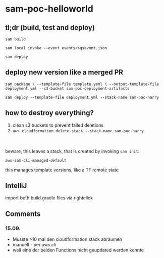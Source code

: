 # sam-poc-helloworld


## tl;dr (build, test and deploy)
  
`sam build`
  
`sam local invoke --event events/sqsevent.json`
  
`sam deploy`


## deploy new version like a merged PR
`sam package \
   --template-file template.yaml \
   --output-template-file deployment.yml --s3-bucket sam-poc-deployment-artifacts`
   
`sam deploy --template-file deployment.yml --stack-name sam-poc-harry`

## how to destroy everything?
1. clean s3 buckets to prevent failed deletions 
2. `aws cloudformation delete-stack --stack-name sam-poc-harry`

<br/><br/>
beware, this leaves a stack, that is created by invoking `sam init`:

`aws-sam-cli-managed-default`

this manages template versions, like a TF remote state

  
  
## IntelliJ

import both build.gradle files via rightclick


## Comments
### 15.09.
- Musste >10 mal den cloudformation stack abräumen
- manuell - per aws cli
- weil eine der beiden Functions nicht geupdated werden konnte


  
